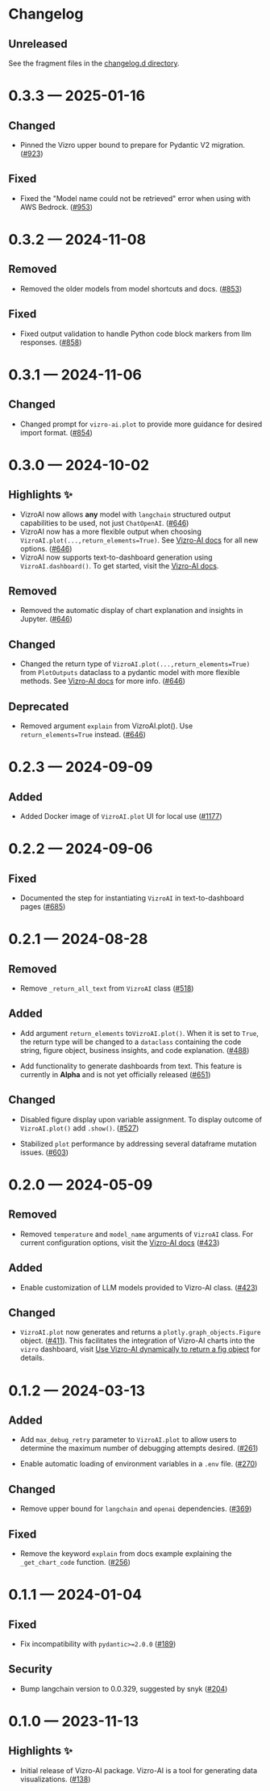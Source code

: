 # Changelog

<!-- All enhancements and patches to vizro will be documented
in this file.  It adheres to the structure of http://keepachangelog.com/.

This project adheres to Semantic Versioning (http://semver.org/). -->

## Unreleased

See the fragment files in the [changelog.d directory](https://github.com/mckinsey/vizro/tree/main/vizro-ai/changelog.d).

<!-- scriv-insert-here -->

<a id='changelog-0.3.3'></a>

# 0.3.3 — 2025-01-16

## Changed

- Pinned the Vizro upper bound to prepare for Pydantic V2 migration. ([#923](https://github.com/mckinsey/vizro/pull/923))

## Fixed

- Fixed the "Model name could not be retrieved" error when using with AWS Bedrock. ([#953](https://github.com/mckinsey/vizro/pull/953))

<a id='changelog-0.3.2'></a>

# 0.3.2 — 2024-11-08

## Removed

- Removed the older models from model shortcuts and docs. ([#853](https://github.com/mckinsey/vizro/pull/853))

## Fixed

- Fixed output validation to handle Python code block markers from llm responses. ([#858](https://github.com/mckinsey/vizro/pull/858))

<a id='changelog-0.3.1'></a>

# 0.3.1 — 2024-11-06

## Changed

- Changed prompt for `vizro-ai.plot` to provide more guidance for desired import format. ([#854](https://github.com/mckinsey/vizro/pull/854))

<a id='changelog-0.3.0'></a>

# 0.3.0 — 2024-10-02

## Highlights ✨

- VizroAI now allows **any** model with `langchain` structured output capabilities to be used, not just `ChatOpenAI`. ([#646](https://github.com/mckinsey/vizro/pull/646))
- VizroAI now has a more flexible output when choosing `VizroAI.plot(...,return_elements=True)`. See [Vizro-AI docs](https://vizro.readthedocs.io/projects/vizro-ai/en/latest/pages/user-guides/advanced-options/) for all new options. ([#646](https://github.com/mckinsey/vizro/pull/646))
- VizroAI now supports text-to-dashboard generation using `VizroAI.dashboard()`. To get started, visit the [Vizro-AI docs](https://vizro.readthedocs.io/projects/vizro-ai/en/latest/pages/tutorials/quickstart-dashboard/).

## Removed

- Removed the automatic display of chart explanation and insights in Jupyter. ([#646](https://github.com/mckinsey/vizro/pull/646))

## Changed

- Changed the return type of `VizroAI.plot(...,return_elements=True)` from `PlotOutputs` dataclass to a pydantic model with more flexible methods. See [Vizro-AI docs](https://vizro.readthedocs.io/projects/vizro-ai/en/latest/pages/user-guides/advanced-options/) for more info. ([#646](https://github.com/mckinsey/vizro/pull/646))

## Deprecated

- Removed argument `explain` from VizroAI.plot(). Use `return_elements=True` instead. ([#646](https://github.com/mckinsey/vizro/pull/646))

<a id='changelog-0.2.3'></a>

# 0.2.3 — 2024-09-09

## Added

- Added Docker image of `VizroAI.plot` UI for local use ([#1177](https://github.com/mckinsey/vizro/pull/1177))

<a id='changelog-0.2.2'></a>

# 0.2.2 — 2024-09-06

## Fixed

- Documented the step for instantiating `VizroAI` in text-to-dashboard pages ([#685](https://github.com/mckinsey/vizro/pull/685))

<a id='changelog-0.2.1'></a>

# 0.2.1 — 2024-08-28

## Removed

- Remove `_return_all_text` from `VizroAI` class ([#518](https://github.com/mckinsey/vizro/pull/518))

## Added

- Add argument `return_elements` to`VizroAI.plot()`. When it is set to `True`, the return type will be changed to a `dataclass` containing the code string, figure object, business insights, and code explanation. ([#488](https://github.com/mckinsey/vizro/pull/488))

- Add functionality to generate dashboards from text. This feature is currently in **Alpha** and is not yet officially released ([#651](https://github.com/mckinsey/vizro/pull/651))

## Changed

- Disabled figure display upon variable assignment. To display outcome of `VizroAI.plot()` add `.show()`. ([#527](https://github.com/mckinsey/vizro/pull/527))

- Stabilized `plot` performance by addressing several dataframe mutation issues. ([#603](https://github.com/mckinsey/vizro/pull/603))

<a id='changelog-0.2.0'></a>

# 0.2.0 — 2024-05-09

## Removed

- Removed `temperature` and `model_name` arguments of `VizroAI` class. For current configuration options, visit the [Vizro-AI docs](https://vizro.readthedocs.io/projects/vizro-ai/en/latest/pages/explanation/faq/#what-parameters-does-vizro-ai-support) ([#423](https://github.com/mckinsey/vizro/pull/423))

## Added

- Enable customization of LLM models provided to Vizro-AI class. ([#423](https://github.com/mckinsey/vizro/pull/423))

## Changed

- `VizroAI.plot` now generates and returns a `plotly.graph_objects.Figure` object. ([#411](https://github.com/mckinsey/vizro/pull/441)). This facilitates the integration of Vizro-AI charts into the `vizro` dashboard, visit [Use Vizro-AI dynamically to return a fig object](https://vizro.readthedocs.io/projects/vizro-ai/en/latest/pages/user-guides/add-generated-chart-usecase/#use-vizro-ais-generated-code) for details.

<a id='changelog-0.1.2'></a>

# 0.1.2 — 2024-03-13

## Added

- Add `max_debug_retry` parameter to `VizroAI.plot` to allow users to determine the maximum number of debugging attempts desired. ([#261](https://github.com/mckinsey/vizro/pull/261))

- Enable automatic loading of environment variables in a `.env` file. ([#270](https://github.com/mckinsey/vizro/pull/270))

## Changed

- Remove upper bound for `langchain` and `openai` dependencies. ([#369](https://github.com/mckinsey/vizro/pull/369))

## Fixed

- Remove the keyword `explain` from docs example explaining the `_get_chart_code` function. ([#256](https://github.com/mckinsey/vizro/pull/256))

<a id='changelog-0.1.1'></a>

# 0.1.1 — 2024-01-04

## Fixed

- Fix incompatibility with `pydantic>=2.0.0` ([#189](https://github.com/mckinsey/vizro/pull/189))

## Security

- Bump langchain version to 0.0.329, suggested by snyk ([#204](https://github.com/mckinsey/vizro/pull/204))

<a id='changelog-0.1.0'></a>

# 0.1.0 — 2023-11-13

## Highlights ✨

- Initial release of Vizro-AI package. Vizro-AI is a tool for generating data visualizations. ([#138](https://github.com/mckinsey/vizro/pull/138))
